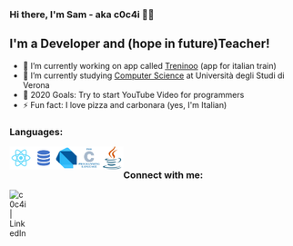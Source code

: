### Hi there, I'm Sam - aka c0c4i 👋🏻

## I'm a Developer and (hope in future)Teacher!

- 🔭 I’m currently working on app called [Treninoo](https://github.com/c0c4i/treninoo) (app for italian train)
- 🌱 I’m currently studying [Computer Science](https://www.di.univr.it/?ent=cs&id=420) at Università degli Studi di Verona
- 🥅 2020 Goals: Try to start YouTube Video for programmers
- ⚡ Fun fact: I love pizza and carbonara (yes, I'm Italian)

### Languages:

<img align="left" alt="React" width="40px" src="https://raw.githubusercontent.com/github/explore/80688e429a7d4ef2fca1e82350fe8e3517d3494d/topics/react/react.png" />
<img align="left" alt="SQL" width="40px" src="https://raw.githubusercontent.com/github/explore/80688e429a7d4ef2fca1e82350fe8e3517d3494d/topics/sql/sql.png" />
<img align="left" alt="Dart" width="40px" src="https://raw.githubusercontent.com/github/explore/80688e429a7d4ef2fca1e82350fe8e3517d3494d/topics/dart/dart.png" />
<img align="left" alt="SQL" width="40px" src="https://raw.githubusercontent.com/github/explore/80688e429a7d4ef2fca1e82350fe8e3517d3494d/topics/c/c.png" />
<img align="left" alt="SQL" width="40px" src="https://raw.githubusercontent.com/github/explore/80688e429a7d4ef2fca1e82350fe8e3517d3494d/topics/java/java.png" />

</br>

### Connect with me:

[<img align="left" alt="c0c4i | LinkedIn" width="30px" src="https://cdn.jsdelivr.net/npm/simple-icons@v3/icons/linkedin.svg" />](https://linkedin.com/in/samuele-besoli)
